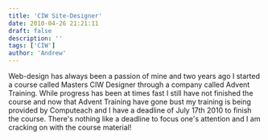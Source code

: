 ```yaml
---
title: 'CIW Site-Designer'
date: 2010-04-26 21:21:11
draft: false
description: ''
tags: ['CIW']
author: 'Andrew'
---
```


Web-design has always been a passion of mine and two years ago I started a course called Masters CIW Designer through a company called Advent Training. While progress has been at times fast I still have not finished the course and now that Advent Training have gone bust my training is being provided by Computeach and I have a deadline of July 17th 2010 to finish the course. There's nothing like a deadline to focus one's attention and I am cracking on with the course material!
